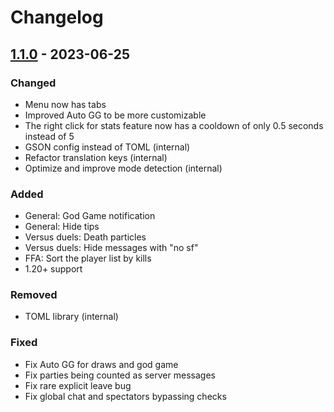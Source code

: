 # Changelog
## [1.1.0](https://github.com/AndyRusso/pvplegacyutils/releases/tag/v1.1.0) - 2023-06-25
### Changed
- Menu now has tabs
- Improved Auto GG to be more customizable
- The right click for stats feature now has a cooldown of only 0.5 seconds instead of 5
- GSON config instead of TOML (internal)
- Refactor translation keys (internal)
- Optimize and improve mode detection (internal)

### Added
- General: God Game notification
- General: Hide tips
- Versus duels: Death particles
- Versus duels: Hide messages with "no sf"
- FFA: Sort the player list by kills
- 1.20+ support

### Removed
- TOML library (internal)

### Fixed
- Fix Auto GG for draws and god game
- Fix parties being counted as server messages
- Fix rare explicit leave bug
- Fix global chat and spectators bypassing checks
